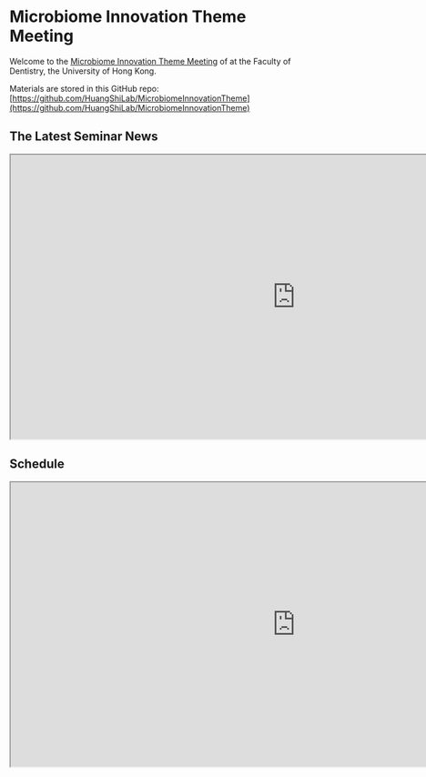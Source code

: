 # Microbiome Innovation Theme Meeting

Welcome to the [Microbiome Innovation Theme Meeting](https://huangshilab.github.io/MicrobiomeInnovationTheme/) of at the Faculty of Dentistry, the University of Hong Kong.

Materials are stored in this GitHub repo: 
[https://github.com/HuangShiLab/MicrobiomeInnovationTheme](https://github.com/HuangShiLab/MicrobiomeInnovationTheme)

## The Latest Seminar News
<iframe width="1000" height="500" src="https://docs.google.com/document/d/e/2PACX-1vTIxpr1rKTeEe5syBlAuCxZYCRNObDUZhF2tuvzVRbTEjyF4-cqtGDxPyvr7rKe-rdhIPKoMrSr2Cdp/pub"></iframe>

## Schedule

<iframe width="1000" height="500" src="https://docs.google.com/spreadsheets/d/e/2PACX-1vQOLaKfAdq6oM7_THqiMHUteM0-GVmcefKsQgfTZtlPlWV6lp710i3UAtgfKgW458Vk6VvbCJZwnh8z/pubhtml"></iframe>

<br/>

